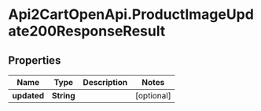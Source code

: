 # Api2CartOpenApi.ProductImageUpdate200ResponseResult

## Properties

Name | Type | Description | Notes
------------ | ------------- | ------------- | -------------
**updated** | **String** |  | [optional] 


